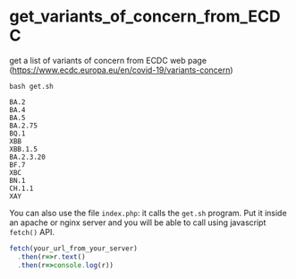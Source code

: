 # get_variants_of_concern_from_ECDC
get a list of variants of concern from ECDC web page
(https://www.ecdc.europa.eu/en/covid-19/variants-concern)

```
bash get.sh
```
```
BA.2
BA.4
BA.5
BA.2.75
BQ.1
XBB
XBB.1.5
BA.2.3.20
BF.7
XBC
BN.1
CH.1.1
XAY
```

You can also use the file `index.php`: it calls the `get.sh` program. Put it inside an apache or
nginx server and you will be able to call using javascript `fetch()` API.

```javascript
fetch(your_url_from_your_server)
  .then(r=>r.text()
  .then(r=>console.log(r))
```
